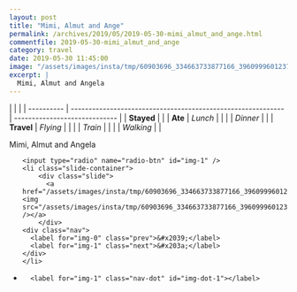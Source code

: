 ```yaml
---
layout: post
title: "Mimi, Almut and Ange"
permalink: /archives/2019/05/2019-05-30-mimi_almut_and_ange.html
commentfile: 2019-05-30-mimi_almut_and_ange
category: travel
date: 2019-05-30 11:45:00
image: "/assets/images/insta/tmp/60903696_334663733877166_3960999601237534243_n_17889344785343740.jpg"
excerpt: |
  Mimi, Almut and Angela
---
```


|            |                                                              |
| ---------- | ------------------------------------------------------------ | ----------------------------- |
| **Stayed** |  |
| **Ate**    | _Lunch_                                                      |          |
|            | _Dinner_                                                     |          |
| **Travel** | _Flying_                                                     |          |
|            | _Train_                                                      |          |
|            | _Walking_                                                    |          |


Mimi, Almut and Angela


<ul class="slides">

    <input type="radio" name="radio-btn" id="img-1" />
    <li class="slide-container">
        <div class="slide">
          <a href="/assets/images/insta/tmp/60903696_334663733877166_3960999601237534243_n_17889344785343740.jpg"><img src="/assets/images/insta/tmp/60903696_334663733877166_3960999601237534243_n_17889344785343740.jpg" /></a>
        </div>
    <div class="nav">
      <label for="img-0" class="prev">&#x2039;</label>
      <label for="img-1" class="next">&#x203a;</label>
    </div>
    </li>
			
<li class="nav-dots">

      <label for="img-1" class="nav-dot" id="img-dot-1"></label>

</li>
</ul>        
             

		